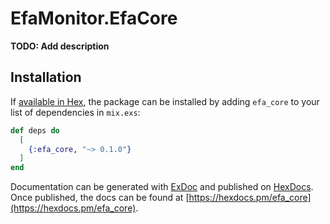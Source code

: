 # EfaMonitor.EfaCore

**TODO: Add description**

## Installation

If [available in Hex](https://hex.pm/docs/publish), the package can be installed
by adding `efa_core` to your list of dependencies in `mix.exs`:

```elixir
def deps do
  [
    {:efa_core, "~> 0.1.0"}
  ]
end
```

Documentation can be generated with [ExDoc](https://github.com/elixir-lang/ex_doc)
and published on [HexDocs](https://hexdocs.pm). Once published, the docs can
be found at [https://hexdocs.pm/efa_core](https://hexdocs.pm/efa_core).

